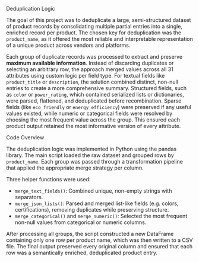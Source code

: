 Deduplication Logic

The goal of this project was to deduplicate a large, semi-structured dataset of product records by consolidating multiple partial entries into a single, enriched record per product. The chosen key for deduplication was the `product_name`, as it offered the most reliable and interpretable representation of a unique product across vendors and platforms.

Each group of duplicate records was processed to extract and preserve **maximum available information**. Instead of discarding duplicates or selecting an arbitrary row, the approach merged values across all 31 attributes using custom logic per field type. For textual fields like `product_title` or `description`, the solution combined distinct, non-null entries to create a more comprehensive summary. Structured fields, such as `color` or `power_rating`, which contained serialized lists or dictionaries, were parsed, flattened, and deduplicated before recombination. Sparse fields (like `eco_friendly` or `energy_efficiency`) were preserved if any useful values existed, while numeric or categorical fields were resolved by choosing the most frequent value across the group. This ensured each product output retained the most informative version of every attribute.

Code Overview

The deduplication logic was implemented in Python using the pandas library. The main script loaded the raw dataset and grouped rows by `product_name`. Each group was passed through a transformation pipeline that applied the appropriate merge strategy per column.

Three helper functions were used:

* `merge_text_fields()`: Combined unique, non-empty strings with separators.
* `merge_json_lists()`: Parsed and merged list-like fields (e.g. colors, certifications), removing duplicates while preserving structure.
* `merge_categorical()` and `merge_numeric()`: Selected the most frequent non-null values from categorical or numeric columns.

After processing all groups, the script constructed a new DataFrame containing only one row per product name, which was then written to a CSV file. The final output preserved every original column and ensured that each row was a semantically enriched, deduplicated product entry.
